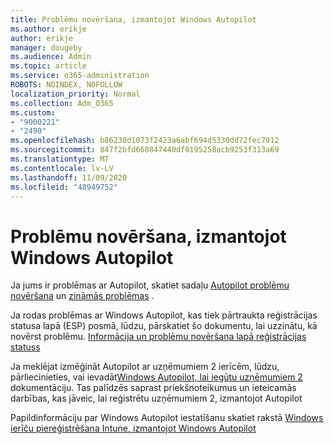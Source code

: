 ```yaml
---
title: Problēmu novēršana, izmantojot Windows Autopilot
ms.author: erikje
author: erikje
manager: dougeby
ms.audience: Admin
ms.topic: article
ms.service: o365-administration
ROBOTS: NOINDEX, NOFOLLOW
localization_priority: Normal
ms.collection: Adm_O365
ms.custom:
- "9000221"
- "2490"
ms.openlocfilehash: b86230d1073f2423a6abf694d5330dd72fec7912
ms.sourcegitcommit: 847f2bfd660847440df0195258acb9253f313a69
ms.translationtype: MT
ms.contentlocale: lv-LV
ms.lasthandoff: 11/09/2020
ms.locfileid: "48949752"
---
```

# <a name="troubleshoot-issues-when-using-windows-autopilot"></a>Problēmu novēršana, izmantojot Windows Autopilot

Ja jums ir problēmas ar Autopilot, skatiet sadaļu [Autopilot problēmu novēršana](https://docs.microsoft.com/windows/deployment/windows-autopilot/troubleshooting) un [zināmās problēmas](https://docs.microsoft.com/windows/deployment/windows-autopilot/known-issues) .

Ja rodas problēmas ar Windows Autopilot, kas tiek pārtraukta reģistrācijas statusa lapā (ESP) posmā, lūdzu, pārskatiet šo dokumentu, lai uzzinātu, kā novērst problēmu. [Informācija un problēmu novēršana lapā reģistrācijas statuss](https://docs.microsoft.com/troubleshoot/mem/intune/understand-troubleshoot-esp)

Ja meklējat izmēģināt Autopilot ar uzņēmumiem 2 ierīcēm, lūdzu, pārliecinieties, vai ievadāt[Windows Autopilot, lai iegūtu uzņēmumiem 2](https://docs.microsoft.com/hololens/hololens2-autopilot) dokumentāciju. Tas palīdzēs saprast priekšnoteikumus un ieteicamās darbības, kas jāveic, lai reģistrētu uzņēmumiem 2, izmantojot Autopilot  

Papildinformāciju par Windows Autopilot iestatīšanu skatiet rakstā [Windows ierīču piereģistrēšana Intune, izmantojot Windows Autopilot](https://docs.microsoft.com/intune/enrollment/enrollment-autopilot)
